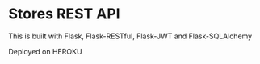 # Stores REST API

This is built with Flask, Flask-RESTful, Flask-JWT and Flask-SQLAlchemy

Deployed on HEROKU
